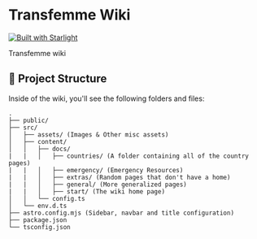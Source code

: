 # Transfemme Wiki

[![Built with Starlight](https://astro.badg.es/v2/built-with-starlight/tiny.svg)](https://starlight.astro.build)

Transfemme wiki

## 🚀 Project Structure

Inside of the wiki, you'll see the following folders and files:

```
.
├── public/
├── src/
│   ├── assets/ (Images & Other misc assets)
│   ├── content/
│   │   ├── docs/
|   |   │   ├── countries/ (A folder containing all of the country pages)
|   |   │   ├── emergency/ (Emergency Resources)
|   |   │   ├── extras/ (Random pages that don't have a home)
|   |   │   ├── general/ (More generalized pages)
|   |   │   ├── start/ (The wiki home page)
│   │   └── config.ts
│   └── env.d.ts
├── astro.config.mjs (Sidebar, navbar and title configuration)
├── package.json
└── tsconfig.json
```

